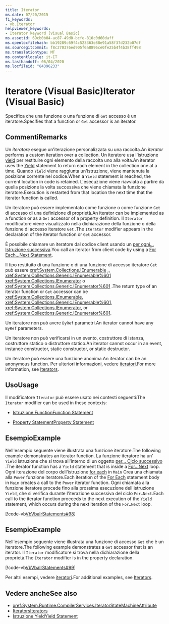 ```yaml
---
title: Iterator
ms.date: 07/20/2015
f1_keywords:
- vb.Iterator
helpviewer_keywords:
- Iterator keyword [Visual Basic]
ms.assetid: 69cb0b04-ac87-49d0-bcfe-810c0d60daff
ms.openlocfilehash: bb19289c69f4c523363e88e91a58f37d232b07df
ms.sourcegitcommit: f8c270376ed905f6a8896ce0fe25b4f4b38ff498
ms.translationtype: MT
ms.contentlocale: it-IT
ms.lasthandoff: 06/04/2020
ms.locfileid: "84396233"
---
```

# <a name="iterator-visual-basic"></a><span data-ttu-id="4e089-102">Iteratore (Visual Basic)</span><span class="sxs-lookup"><span data-stu-id="4e089-102">Iterator (Visual Basic)</span></span>
<span data-ttu-id="4e089-103">Specifica che una funzione o una funzione di `Get` accesso è un iteratore.</span><span class="sxs-lookup"><span data-stu-id="4e089-103">Specifies that a function or `Get` accessor is an iterator.</span></span>  
  
## <a name="remarks"></a><span data-ttu-id="4e089-104">Commenti</span><span class="sxs-lookup"><span data-stu-id="4e089-104">Remarks</span></span>  
 <span data-ttu-id="4e089-105">Un *iteratore* esegue un'iterazione personalizzata su una raccolta.</span><span class="sxs-lookup"><span data-stu-id="4e089-105">An *iterator* performs a custom iteration over a collection.</span></span> <span data-ttu-id="4e089-106">Un iteratore usa l'istruzione [yield](../statements/yield-statement.md) per restituire ogni elemento della raccolta uno alla volta.</span><span class="sxs-lookup"><span data-stu-id="4e089-106">An iterator uses the [Yield](../statements/yield-statement.md) statement to return each element in the collection one at a time.</span></span> <span data-ttu-id="4e089-107">Quando `Yield` viene raggiunta un'istruzione, viene mantenuta la posizione corrente nel codice.</span><span class="sxs-lookup"><span data-stu-id="4e089-107">When a `Yield` statement is reached, the current location in code is retained.</span></span> <span data-ttu-id="4e089-108">L'esecuzione viene riavviata a partire da quella posizione la volta successiva che viene chiamata la funzione iteratore.</span><span class="sxs-lookup"><span data-stu-id="4e089-108">Execution is restarted from that location the next time that the iterator function is called.</span></span>  
  
 <span data-ttu-id="4e089-109">Un iteratore può essere implementato come funzione o come funzione `Get` di accesso di una definizione di proprietà.</span><span class="sxs-lookup"><span data-stu-id="4e089-109">An iterator can be implemented as a function or as a `Get` accessor of a property definition.</span></span> <span data-ttu-id="4e089-110">Il `Iterator` modificatore viene visualizzato nella dichiarazione della funzione o della funzione di accesso iteratore `Get` .</span><span class="sxs-lookup"><span data-stu-id="4e089-110">The `Iterator` modifier appears in the declaration of the iterator function or `Get` accessor.</span></span>  
  
 <span data-ttu-id="4e089-111">È possibile chiamare un iteratore dal codice client usando un [per ogni... Istruzione successiva](../statements/for-each-next-statement.md).</span><span class="sxs-lookup"><span data-stu-id="4e089-111">You call an iterator from client code by using a [For Each...Next Statement](../statements/for-each-next-statement.md).</span></span>  
  
 <span data-ttu-id="4e089-112">Il tipo restituito di una funzione o di una funzione di accesso iteratore `Get` può essere <xref:System.Collections.IEnumerable> ,, <xref:System.Collections.Generic.IEnumerable%601> <xref:System.Collections.IEnumerator> o <xref:System.Collections.Generic.IEnumerator%601> .</span><span class="sxs-lookup"><span data-stu-id="4e089-112">The return type of an iterator function or `Get` accessor can be <xref:System.Collections.IEnumerable>, <xref:System.Collections.Generic.IEnumerable%601>, <xref:System.Collections.IEnumerator>, or <xref:System.Collections.Generic.IEnumerator%601>.</span></span>  
  
 <span data-ttu-id="4e089-113">Un iteratore non può avere `ByRef` parametri.</span><span class="sxs-lookup"><span data-stu-id="4e089-113">An iterator cannot have any `ByRef` parameters.</span></span>  
  
 <span data-ttu-id="4e089-114">Un iteratore non può verificarsi in un evento, costruttore di istanza, costruttore statico o distruttore statico.</span><span class="sxs-lookup"><span data-stu-id="4e089-114">An iterator cannot occur in an event, instance constructor, static constructor, or static destructor.</span></span>  
  
 <span data-ttu-id="4e089-115">Un iteratore può essere una funzione anonima.</span><span class="sxs-lookup"><span data-stu-id="4e089-115">An iterator can be an anonymous function.</span></span> <span data-ttu-id="4e089-116">Per ulteriori informazioni, vedere [iteratori](../../programming-guide/concepts/iterators.md).</span><span class="sxs-lookup"><span data-stu-id="4e089-116">For more information, see [Iterators](../../programming-guide/concepts/iterators.md).</span></span>  
  
## <a name="usage"></a><span data-ttu-id="4e089-117">Uso</span><span class="sxs-lookup"><span data-stu-id="4e089-117">Usage</span></span>  
 <span data-ttu-id="4e089-118">Il modificatore `Iterator` può essere usato nei contesti seguenti:</span><span class="sxs-lookup"><span data-stu-id="4e089-118">The `Iterator` modifier can be used in these contexts:</span></span>  
  
- [<span data-ttu-id="4e089-119">Istruzione Function</span><span class="sxs-lookup"><span data-stu-id="4e089-119">Function Statement</span></span>](../statements/function-statement.md)  
  
- [<span data-ttu-id="4e089-120">Property Statement</span><span class="sxs-lookup"><span data-stu-id="4e089-120">Property Statement</span></span>](../statements/property-statement.md)  
  
## <a name="example"></a><span data-ttu-id="4e089-121">Esempio</span><span class="sxs-lookup"><span data-stu-id="4e089-121">Example</span></span>  
 <span data-ttu-id="4e089-122">Nell'esempio seguente viene illustrata una funzione iteratore.</span><span class="sxs-lookup"><span data-stu-id="4e089-122">The following example demonstrates an iterator function.</span></span> <span data-ttu-id="4e089-123">La funzione iteratore ha un' `Yield` istruzione che si trova all'interno di un oggetto [per... Ciclo successivo](../statements/for-next-statement.md) .</span><span class="sxs-lookup"><span data-stu-id="4e089-123">The iterator function has a `Yield` statement that is inside a [For…Next](../statements/for-next-statement.md) loop.</span></span> <span data-ttu-id="4e089-124">Ogni iterazione del corpo dell'istruzione [for each](../statements/for-each-next-statement.md) in `Main` Crea una chiamata alla `Power` funzione iteratore.</span><span class="sxs-lookup"><span data-stu-id="4e089-124">Each iteration of the [For Each](../statements/for-each-next-statement.md) statement body in `Main` creates a call to the `Power` iterator function.</span></span> <span data-ttu-id="4e089-125">Ogni chiamata alla funzione iteratore procede fino alla prossima esecuzione dell'istruzione `Yield`, che si verifica durante l'iterazione successiva del ciclo `For…Next`.</span><span class="sxs-lookup"><span data-stu-id="4e089-125">Each call to the iterator function proceeds to the next execution of the `Yield` statement, which occurs during the next iteration of the `For…Next` loop.</span></span>  
  
 [!code-vb[VbVbalrStatements#98](~/samples/snippets/visualbasic/VS_Snippets_VBCSharp/VbVbalrStatements/VB/Class2.vb#98)]  
  
## <a name="example"></a><span data-ttu-id="4e089-126">Esempio</span><span class="sxs-lookup"><span data-stu-id="4e089-126">Example</span></span>  
 <span data-ttu-id="4e089-127">Nell'esempio seguente viene illustrata una funzione di accesso `Get` che è un iteratore.</span><span class="sxs-lookup"><span data-stu-id="4e089-127">The following example demonstrates a `Get` accessor that is an iterator.</span></span> <span data-ttu-id="4e089-128">Il `Iterator` modificatore si trova nella dichiarazione della proprietà.</span><span class="sxs-lookup"><span data-stu-id="4e089-128">The `Iterator` modifier is in the property declaration.</span></span>  
  
 [!code-vb[VbVbalrStatements#99](~/samples/snippets/visualbasic/VS_Snippets_VBCSharp/VbVbalrStatements/VB/Class2.vb#99)]  
  
 <span data-ttu-id="4e089-129">Per altri esempi, vedere [iteratori](../../programming-guide/concepts/iterators.md).</span><span class="sxs-lookup"><span data-stu-id="4e089-129">For additional examples, see [Iterators](../../programming-guide/concepts/iterators.md).</span></span>  
  
## <a name="see-also"></a><span data-ttu-id="4e089-130">Vedere anche</span><span class="sxs-lookup"><span data-stu-id="4e089-130">See also</span></span>

- <xref:System.Runtime.CompilerServices.IteratorStateMachineAttribute>
- [<span data-ttu-id="4e089-131">Iterators</span><span class="sxs-lookup"><span data-stu-id="4e089-131">Iterators</span></span>](../../programming-guide/concepts/iterators.md)
- [<span data-ttu-id="4e089-132">Istruzione Yield</span><span class="sxs-lookup"><span data-stu-id="4e089-132">Yield Statement</span></span>](../statements/yield-statement.md)
